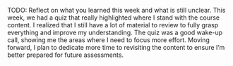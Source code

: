 TODO: Reflect on what you learned this week and what is still unclear.
This week, we had a quiz that really highlighted where I stand with the course content. I realized that I still have a lot of material to review to fully grasp everything and improve my understanding. The quiz was a good wake-up call, showing me the areas where I need to focus more effort. Moving forward, I plan to dedicate more time to revisiting the content to ensure I’m better prepared for future assessments.
